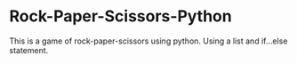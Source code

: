 # Rock-Paper-Scissors-Python
 This is a game of rock-paper-scissors using python. Using a list and if...else statement.
